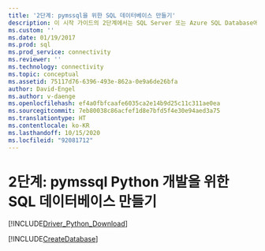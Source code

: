 ```yaml
---
title: '2단계: pymssql을 위한 SQL 데이터베이스 만들기'
description: 이 시작 가이드의 2단계에서는 SQL Server 또는 Azure SQL Database에서 이 pymssql 샘플에 사용할 데이터베이스를 만드는 방법을 설명합니다.
ms.custom: ''
ms.date: 01/19/2017
ms.prod: sql
ms.prod_service: connectivity
ms.reviewer: ''
ms.technology: connectivity
ms.topic: conceptual
ms.assetid: 75117d76-6396-493e-862a-0e9a6de26bfa
author: David-Engel
ms.author: v-daenge
ms.openlocfilehash: ef4a0fbfcaafe6035ca2e14b9d25c11c311ae0ea
ms.sourcegitcommit: 7eb80038c86acfef1d8e7bfd5f4e30e94aed3a75
ms.translationtype: HT
ms.contentlocale: ko-KR
ms.lasthandoff: 10/15/2020
ms.locfileid: "92081712"
---
```

# <a name="step-2-create-a-sql-database-for-pymssql-python-development"></a>2단계: pymssql Python 개발을 위한 SQL 데이터베이스 만들기
[!INCLUDE[Driver_Python_Download](../../../includes/driver_python_download.md)]

[!INCLUDE[CreateDatabase](../../../includes/createdatabase.md)]
